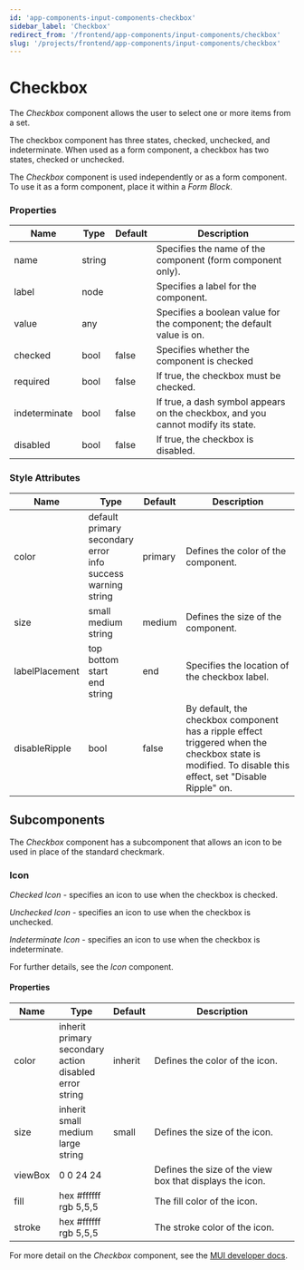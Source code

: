 ```yaml
---
id: 'app-components-input-components-checkbox'
sidebar_label: 'Checkbox'
redirect_from: '/frontend/app-components/input-components/checkbox'
slug: '/projects/frontend/app-components/input-components/checkbox'
---
```


# Checkbox

The _Checkbox_ component allows the user to select one or more items from a set.

The checkbox component has three states, checked, unchecked, and indeterminate. When used as a form component, a checkbox has two states, checked or unchecked.

The _Checkbox_ component is used independently or as a form component. To use it as a form component, place it within a _Form Block_.

### Properties

<table>
<thead>
<tr><th>Name</th><th>Type</th><th>Default</th><th>Description</th></tr>
</thead>
<tbody>
<tr><td>name</td><td>string</td><td></td><td>Specifies the name of the component (form component only).</td></tr>
<tr><td>label</td><td>node</td><td></td><td>Specifies a label for the component.</td></tr>
<tr><td>value</td><td>any</td><td></td><td>Specifies a boolean value for the component; the default value is on.</td></tr>
<tr><td>checked</td><td>bool</td><td>false</td><td>Specifies whether the component is checked</td></tr>
<tr><td>required</td><td>bool</td><td>false</td><td>If true, the checkbox must be checked.</td></tr>
<tr><td>indeterminate</td><td>bool</td><td>false</td><td>If true, a dash symbol appears on the checkbox, and you cannot modify its state.</td></tr>
<tr><td>disabled</td><td>bool</td><td>false</td><td>If true, the checkbox is disabled.</td></tr>
</tbody>
</table>

### Style Attributes

<table>
<thead>
<tr><th>Name</th><th>Type</th><th>Default</th><th>Description</th></tr>
</thead>
<tbody>
<tr><td>color</td><td>default<br/>primary<br/>secondary<br/>error<br/>info<br/>success<br/>warning<br/>string</td><td>primary</td><td>Defines the color of the component.</td></tr>
<tr><td>size</td><td>small<br/>medium<br/>string</td><td>medium</td><td>Defines the size of the component.</td></tr>
<tr><td>labelPlacement</td><td>top<br/>bottom<br/>start<br/>end<br/>string</td><td>end</td><td>Specifies the location of the checkbox label.</td></tr>
<tr><td>disableRipple</td><td>bool</td><td>false</td><td>By default, the checkbox component has a ripple effect triggered when the checkbox state is modified. To disable this effect, set "Disable Ripple" on.</td></tr>
</tbody>
</table>

## Subcomponents

The _Checkbox_ component has a subcomponent that allows an icon to be used in place of the standard checkmark.

### Icon

_Checked Icon_ - specifies an icon to use when the checkbox is checked.

_Unchecked Icon_ - specifies an icon to use when the checkbox is unchecked.

_Indeterminate Icon_ - specifies an icon to use when the checkbox is indeterminate.

For further details, see the *Icon* component.

#### Properties

<table>
<thead>
<tr><th>Name</th><th>Type</th><th>Default</th><th>Description</th></tr>
</thead>
<tbody>
<tr><td>color</td><td>inherit<br/>primary<br/>secondary<br/>action<br/>disabled<br/>error<br/>string</td><td>inherit</td><td>Defines the color of the icon.</td></tr>
<tr><td>size</td><td>inherit<br/>small<br/>medium<br/>large<br/>string</td><td>small</td><td>Defines the size of the icon.</td></tr>
<tr><td>viewBox</td><td>0 0 24 24</td><td></td><td>Defines the size of the view box that displays the icon.</td></tr>
<tr><td>fill</td><td>hex #ffffff<br/>rgb 5,5,5</td><td></td><td>The fill color of the icon.</td></tr>
<tr><td>stroke</td><td>hex #ffffff<br/>rgb 5,5,5</td><td></td><td>The stroke color of the icon.</td></tr>
</tbody>
</table>

For more detail on the _Checkbox_ component, see the [MUI developer docs](https://mui.com/material-ui/api/checkbox/).
